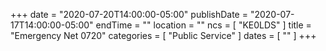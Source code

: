 +++
date = "2020-07-20T14:00:00-05:00"
publishDate = "2020-07-17T14:00:00-05:00"
endTime = ""
location = ""
ncs = [ "KE0LDS" ]
title = "Emergency Net 0720"
categories = [ "Public Service" ]
dates = [ "" ]
+++
